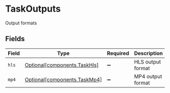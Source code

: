 # TaskOutputs

Output formats


## Fields

| Field                                                              | Type                                                               | Required                                                           | Description                                                        |
| ------------------------------------------------------------------ | ------------------------------------------------------------------ | ------------------------------------------------------------------ | ------------------------------------------------------------------ |
| `hls`                                                              | [Optional[components.TaskHls]](../../models/components/taskhls.md) | :heavy_minus_sign:                                                 | HLS output format                                                  |
| `mp4`                                                              | [Optional[components.TaskMp4]](../../models/components/taskmp4.md) | :heavy_minus_sign:                                                 | MP4 output format                                                  |